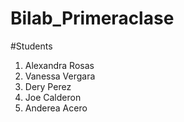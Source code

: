 # Bilab_Primeraclase

#Students
1. Alexandra Rosas
2. Vanessa Vergara
3. Dery Perez
4. Joe Calderon
5. Anderea Acero
